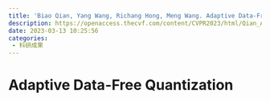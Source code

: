 ```yaml
---
title: 'Biao Qian, Yang Wang, Richang Hong, Meng Wang. Adaptive Data-Free Quantization[C]//Proceedings of the IEEE/CVF Conference on Computer Vision and Pattern Recognition. 2023: 7960-7968.'
description: https://openaccess.thecvf.com/content/CVPR2023/html/Qian_Adaptive_Data-Free_Quantization_CVPR_2023_paper.html
date: 2023-03-13 10:25:56
categories:
 - 科研成果
---
```

# Adaptive Data-Free Quantization